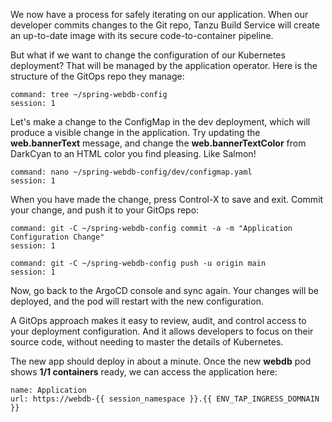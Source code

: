 We now have a process for safely iterating on our application. When our developer commits changes to the Git repo, Tanzu Build Service will create an up-to-date image with its secure code-to-container pipeline.

But what if we want to change the configuration of our Kubernetes deployment? That will be managed by the application operator. Here is the structure of the GitOps repo they manage:

```terminal:execute
command: tree ~/spring-webdb-config
session: 1
```

Let's make a change to the ConfigMap in the dev deployment, which will produce a visible change in the application. Try updating the **web.bannerText** message, and change the **web.bannerTextColor** from DarkCyan to an HTML color you find pleasing. Like Salmon!

```terminal:execute
command: nano ~/spring-webdb-config/dev/configmap.yaml
session: 1
```

When you have made the change, press Control-X to save and exit. Commit your change, and push it to your GitOps repo:

```terminal:execute
command: git -C ~/spring-webdb-config commit -a -m "Application Configuration Change"
session: 1
```

```terminal:execute
command: git -C ~/spring-webdb-config push -u origin main
session: 1
```

Now, go back to the ArgoCD console and sync again. Your changes will be deployed, and the pod will restart with the new configuration. 

A GitOps approach makes it easy to review, audit, and control access to your deployment configuration. And it allows developers to focus on their source code, without needing to master the details of Kubernetes.

The new app should deploy in about a minute. Once the new **webdb** pod shows **1/1 containers** ready, we can access the application here:

```dashboard:open-url
name: Application
url: https://webdb-{{ session_namespace }}.{{ ENV_TAP_INGRESS_DOMNAIN }}
```
